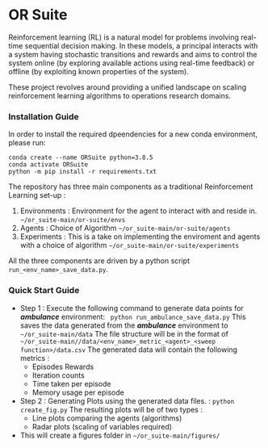   
# OR Suite
Reinforcement learning (RL) is a natural model for problems involving real-time sequential decision making. In these models, a principal interacts with a system having stochastic transitions and rewards and aims to control the system online (by exploring available actions using real-time feedback) or offline (by exploiting known properties of the system).

These project revolves around providing a unified landscape on scaling reinforcement learning algorithms to operations research domains.

### Installation Guide

In order to install the required dpeendencies for a new conda environment, please run:
```
conda create --name ORSuite python=3.8.5
conda activate ORSuite
python -m pip install -r requirements.txt
```

The repository has three main components as a traditional Reinforcement Learning set-up :
1. Environments : Environment for the agent to interact with and reside in. `~/or_suite-main/or-suite/envs`
2. Agents : Choice of Algorithm `~/or_suite-main/or-suite/agents`
3. Experiments : This is a take on implementing the enviroment and agents with a choice of algorithm `~/or_suite-main/or-suite/experiments`

All the three components are driven by a python script `run_<env_name>_save_data.py`.

### Quick Start Guide
- Step 1 : Execute the following command to generate data points for *__ambulance__* environment: 
` python run_ambulance_save_data.py`
This saves the data generated from the *__ambulance__* environment to `~/or_suite-main/data` 
The file structure will be in the format of `~/or_suite-main//data/<env_name>_metric_<agent>_<sweep function>/data.csv`
The generated data will contain the following metrics : 
  - Episodes Rewards
  - Iteration counts
  - Time taken per episode
  - Memory usage per episode
- Step 2 : Generating Plots using the generated data files. :
 `python create_fig.py`
The resulting plots will be of two types :
  - Line plots comparing the agents (algorithms)
  - Radar plots (scaling of variables required)
- This will create a figures folder in `~/or_suite-main/figures/`
